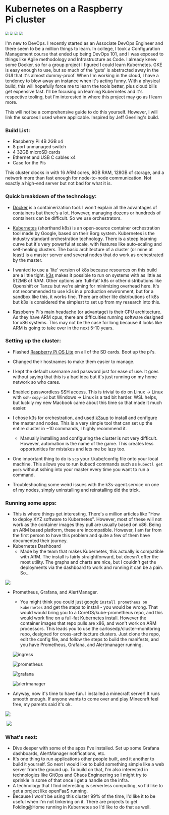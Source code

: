 <h1>Kubernetes on a Raspberry Pi cluster</h1>

<img src="img/k8s.png" style="zoom: 67%;" />  <img src="img/docker.png" style="zoom: 67%;" /> <img src="img/prometheus-pic.png" style="zoom: 67%;" />  <img src="img/minecraft-pic.png" style="zoom: 67%;" />

I'm new to DevOps. I recently started as an Associate DevOps Engineer and there seem to be a million things to learn. In college, I took a Configuration Management course that ended up being DevOps 101, and I was exposed to things like Agile methodology and Infrastructure as Code. I already knew some Docker, so for a group project I figured I could learn Kubernetes. GKE is easy enough to use, but so much of the 'guts' is abstracted away in the GUI that it's almost dummy-proof. When I'm working in the cloud, I have a tendency to blow away an instance when it's acting funny. With a physical build, this will hopefully force me to learn the tools better, plus cloud bills get expensive fast. I'll be focusing on learning Kubernetes and it's respective tooling, but I'm interested in where this project may go as I learn more.

This will not be a comprehensive guide to do this yourself. However, I will link the sources I used where applicable. Inspired by Jeff Geerling's build.



<h3>Build List:</h3>

- Raspberry Pi 4B 2GB x4
- 8 port unmanaged switch
- 4 32GB microSD cards
- Ethernet and USB C cables x4
- Case for the Pis



This cluster clocks in with 16 ARM cores, 8GB RAM, 128GB of storage, and a network more than fast enough for node-to-node communication. Not exactly a high-end server but not bad for what it is.



<h3>Quick breakdown of the technology:</h3>

- [Docker](https://www.docker.com/why-docker) is a containerization tool. I won't explain all the advantages of containers but there's a lot. However, managing dozens or hundreds of containers can be difficult. So we use orchestrators. 
- [Kubernetes](https://kubernetes.io/docs/concepts/overview/what-is-kubernetes/) (shorthand k8s) is an open-source container orchestration tool made by Google, based on their Borg system. Kubernetes is the industry standard orchestration technology. There is a steep learning curve but it's very powerful at scale, with features like auto-scaling and self-healing clusters. The basic architecture of a cluster (or mine at least) is a master server and several nodes that do work as orchestrated by the master.
- I wanted to use a 'lite' version of k8s because resources on this build are a little tight. [k3s](https://k3s.io/) makes it possible to run on systems with as little as 512MB of RAM. Other options are 'full-fat' k8s or other distributions like Openshift or Tanzu but we're aiming for minimizing overhead here. It's not recommended to use k3s in a production environment, but for a sandbox like this, it works fine. There are other lite distributions of k8s but k3s is considered the simplest to set up from my research into this.

- Raspberry Pi's main headache (or advantage) is their CPU architecture. As they have ARM cpus, there are difficulties running software designed for x86 systems. This may not be the case for long because it looks like ARM is going to take over in the next 5-10 years. 

  

<h3>Setting up the cluster:</h3>

- Flashed [Raspberry Pi OS Lite](https://www.raspberrypi.org/downloads/raspberry-pi-os/) on all of the SD cards. Boot up the pi's.
- Changed their hostnames to make them easier to manage.
- I kept the default username and password just for ease of use. It goes without saying that this is a bad idea but it's just running on my home network so who cares.

- Enabled passwordless SSH access. This is trivial to do on Linux -> Linux with `ssh-copy-id` but Windows -> Linux is a tad bit harder. WSL helps, but luckily my new Macbook came about this time so that made it much easier.
- I chose k3s for orchestration, and used [k3sup](https://github.com/alexellis/k3sup) to install and configure the master and nodes. This is a very simple tool that can set up the entire cluster in ~10 commands,  I highly recommend it.
  - Manually installing and configuring the cluster is not very difficult. However, automation is the name of the game. This creates less opportunities for mistakes and lets me be lazy too.
- One important thing to do is `scp` your /.kube/config file onto your local machine. This allows you to run kubectl commands such as `kubectl get pods` without sshing into your master every time you want to run a command.
- Troubleshooting some weird issues with the k3s-agent.service on one of my nodes, simply uninstalling and reinstalling did the trick.

<h3> Running some apps:</h3>

- This is where things get interesting. There's a million articles like "How to deploy XYZ software to Kubernetes". However, most of these will not work as the container images they pull are usually based on x86. Being an ARM based platform, these are incompatible. However, I am far from the first person to have this problem and quite a few of them have documented their journey.
- Kubernetes Dashboard
  - Made by the team that makes Kubernetes, this actually is compatible with ARM. The install is fairly straightforward, but doesn't offer the most utility. The graphs and charts are nice, but I couldn't get the deployments via the dashboard to work and running it can be a pain. So...

![](img/dashboard2.png)

- Prometheus, Grafana, and AlertManager.

  - You might think you could just google `install prometheus on kubernetes` and get the steps to install - you would be wrong. That would would bring you to a CoreOS/kube-prometheus repo, and this would work fine on a full-fat Kubernetes install. However the container images that repo pulls are x86, and won't work on ARM processors. This leads you to use the carlosedp/cluster-monitoring repo, designed for cross-architecture clusters. Just clone the repo, edit the config file, and follow the steps to build the manifests, and you have Prometheus, Grafana, and Alertmanager running.



  ![ingress](img/prometheus-ingress.png)



  ![prometheus](img/prometheus2.png)



  ![grafana](img/grafana.png)



  ![alertmanager](img/alertmanager.png)



- Anyway, now it's time to have fun. I installed a minecraft server! It runs smooth enough. If anyone wants to come over and play Minecraft feel free, my parents said it's ok.

![](img/minecraft_building_world.png)

​		![](img/gaming.png)



<h3>What's next:</h3>

- Dive deeper with some of the apps I've installed. Set up some Grafana dashboards, AlertManager notifications, etc.
- It's one thing to run applications other people built, and it another to build it yourself. So next I would like to build something simple like a web server from the ground up. To build on that, I'm also interested in technologies like GitOps and Chaos Engineering so I might try to sprinkle in some of that once I get a handle on the infra.
- A technology that I find interesting is serverless computing, so I'd like to get a project like openFaaS running.
- Because I won't be using this cluster 99% of the time, I'd like it to be useful when I'm not tinkering on it. There are projects to get Folding@Home running in Kubernetes so I'd like to do that as well.
